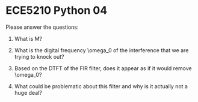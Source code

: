 # ECE5210 Python 04

Please answer the questions:

1.  What is M?

2.  What is the digital frequency \omega_0 of the interference that we are trying to knock out?

3.  Based on the DTFT of the FIR filter, does it appear as if it would remove \omega_0?

4.  What could be problematic about this filter and why is it actually not a huge deal?

